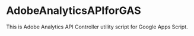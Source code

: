 # AdobeAnalyticsAPIforGAS
This is Adobe Analytics API Controller utility script for Google Apps Script.
